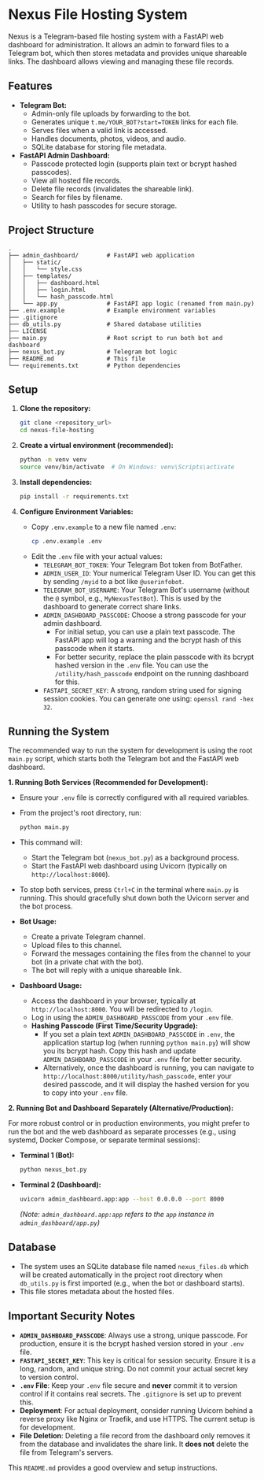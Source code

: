 # Nexus File Hosting System

Nexus is a Telegram-based file hosting system with a FastAPI web dashboard for administration. It allows an admin to forward files to a Telegram bot, which then stores metadata and provides unique shareable links. The dashboard allows viewing and managing these file records.

## Features

*   **Telegram Bot:**
    *   Admin-only file uploads by forwarding to the bot.
    *   Generates unique `t.me/YOUR_BOT?start=TOKEN` links for each file.
    *   Serves files when a valid link is accessed.
    *   Handles documents, photos, videos, and audio.
    *   SQLite database for storing file metadata.
*   **FastAPI Admin Dashboard:**
    *   Passcode protected login (supports plain text or bcrypt hashed passcodes).
    *   View all hosted file records.
    *   Delete file records (invalidates the shareable link).
    *   Search for files by filename.
    *   Utility to hash passcodes for secure storage.

## Project Structure

```
.
├── admin_dashboard/        # FastAPI web application
│   ├── static/
│   │   └── style.css
│   ├── templates/
│   │   ├── dashboard.html
│   │   ├── login.html
│   │   └── hash_passcode.html
│   └── app.py              # FastAPI app logic (renamed from main.py)
├── .env.example            # Example environment variables
├── .gitignore
├── db_utils.py             # Shared database utilities
├── LICENSE
├── main.py                 # Root script to run both bot and dashboard
├── nexus_bot.py            # Telegram bot logic
├── README.md               # This file
└── requirements.txt        # Python dependencies
```

## Setup

1.  **Clone the repository:**
    ```bash
    git clone <repository_url>
    cd nexus-file-hosting
    ```

2.  **Create a virtual environment (recommended):**
    ```bash
    python -m venv venv
    source venv/bin/activate  # On Windows: venv\Scripts\activate
    ```

3.  **Install dependencies:**
    ```bash
    pip install -r requirements.txt
    ```

4.  **Configure Environment Variables:**
    *   Copy `.env.example` to a new file named `.env`:
        ```bash
        cp .env.example .env
        ```
    *   Edit the `.env` file with your actual values:
        *   `TELEGRAM_BOT_TOKEN`: Your Telegram Bot token from BotFather.
        *   `ADMIN_USER_ID`: Your numerical Telegram User ID. You can get this by sending `/myid` to a bot like `@userinfobot`.
        *   `TELEGRAM_BOT_USERNAME`: Your Telegram Bot's username (without the `@` symbol, e.g., `MyNexusTestBot`). This is used by the dashboard to generate correct share links.
        *   `ADMIN_DASHBOARD_PASSCODE`: Choose a strong passcode for your admin dashboard.
            *   For initial setup, you can use a plain text passcode. The FastAPI app will log a warning and the bcrypt hash of this passcode when it starts.
            *   For better security, replace the plain passcode with its bcrypt hashed version in the `.env` file. You can use the `/utility/hash_passcode` endpoint on the running dashboard for this.
        *   `FASTAPI_SECRET_KEY`: A strong, random string used for signing session cookies. You can generate one using: `openssl rand -hex 32`.

## Running the System

The recommended way to run the system for development is using the root `main.py` script, which starts both the Telegram bot and the FastAPI web dashboard.

**1. Running Both Services (Recommended for Development):**

*   Ensure your `.env` file is correctly configured with all required variables.
*   From the project's root directory, run:
    ```bash
    python main.py
    ```
*   This command will:
    *   Start the Telegram bot (`nexus_bot.py`) as a background process.
    *   Start the FastAPI web dashboard using Uvicorn (typically on `http://localhost:8000`).
*   To stop both services, press `Ctrl+C` in the terminal where `main.py` is running. This should gracefully shut down both the Uvicorn server and the bot process.

*   **Bot Usage:**
    *   Create a private Telegram channel.
    *   Upload files to this channel.
    *   Forward the messages containing the files from the channel to your bot (in a private chat with the bot).
    *   The bot will reply with a unique shareable link.

*   **Dashboard Usage:**
    *   Access the dashboard in your browser, typically at `http://localhost:8000`. You will be redirected to `/login`.
    *   Log in using the `ADMIN_DASHBOARD_PASSCODE` from your `.env` file.
    *   **Hashing Passcode (First Time/Security Upgrade):**
        *   If you set a plain text `ADMIN_DASHBOARD_PASSCODE` in `.env`, the application startup log (when running `python main.py`) will show you its bcrypt hash. Copy this hash and update `ADMIN_DASHBOARD_PASSCODE` in your `.env` file for better security.
        *   Alternatively, once the dashboard is running, you can navigate to `http://localhost:8000/utility/hash_passcode`, enter your desired passcode, and it will display the hashed version for you to copy into your `.env` file.

**2. Running Bot and Dashboard Separately (Alternative/Production):**

For more robust control or in production environments, you might prefer to run the bot and the web dashboard as separate processes (e.g., using systemd, Docker Compose, or separate terminal sessions):

*   **Terminal 1 (Bot):**
    ```bash
    python nexus_bot.py
    ```
*   **Terminal 2 (Dashboard):**
    ```bash
    uvicorn admin_dashboard.app:app --host 0.0.0.0 --port 8000
    ```
    *(Note: `admin_dashboard.app:app` refers to the `app` instance in `admin_dashboard/app.py`)*

## Database

*   The system uses an SQLite database file named `nexus_files.db` which will be created automatically in the project root directory when `db_utils.py` is first imported (e.g., when the bot or dashboard starts).
*   This file stores metadata about the hosted files.

## Important Security Notes

*   **`ADMIN_DASHBOARD_PASSCODE`**: Always use a strong, unique passcode. For production, ensure it is the bcrypt hashed version stored in your `.env` file.
*   **`FASTAPI_SECRET_KEY`**: This key is critical for session security. Ensure it is a long, random, and unique string. Do not commit your actual secret key to version control.
*   **`.env` File**: Keep your `.env` file secure and **never** commit it to version control if it contains real secrets. The `.gitignore` is set up to prevent this.
*   **Deployment**: For actual deployment, consider running Uvicorn behind a reverse proxy like Nginx or Traefik, and use HTTPS. The current setup is for development.
*   **File Deletion**: Deleting a file record from the dashboard only removes it from the database and invalidates the share link. It **does not** delete the file from Telegram's servers.

This `README.md` provides a good overview and setup instructions.
